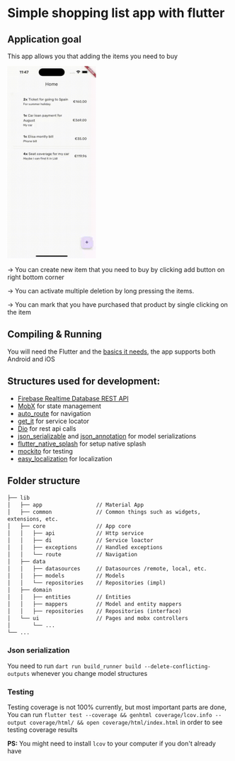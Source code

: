 # Simple shopping list app with flutter

## Application goal
This app allows you that adding the items you need to buy
<p><img width=200 src="screen-recording.gif"></p>
<p>-> You can create new item that you need to buy by clicking add button on right bottom corner</p>
<p>-> You can activate multiple deletion by long pressing the items.</p>
<p>-> You can mark that you have purchased that product by single clicking on the item</p>

## Compiling & Running
<p>You will need the Flutter and the <a href="https://docs.flutter.dev/get-started/install">basics it needs</a>, the app supports both Android and iOS</p>

## Structures used for development:

<ul>
    <li><a href="https://firebase.google.com/docs/reference/rest/database?hl=en">Firebase Realtime Database REST API</a></li>
    <li><a href="https://pub.dev/packages/mobx">MobX</a> for state management</li>
    <li><a href="https://pub.dev/packages/auto_route">auto_route</a> for navigation</li>
    <li><a href="https://pub.dev/packages/get_it">get_it</a> for service locator</li>
    <li><a href="https://pub.dev/packages/dio">Dio</a> for rest api calls</li>
    <li><a href="https://pub.dev/packages/json_serializable">json_serializable</a> and <a href="https://pub.dev/packages/json_annotation">json_annotation</a> for model serializations</li>
    <li><a href="https://pub.dev/packages/flutter_native_splash">flutter_native_splash</a> for setup native splash</li>
    <li><a href="https://pub.dev/packages/mockito">mockito</a> for testing</li>
    <li><a href="https://pub.dev/packages/easy_localization">easy_localization</a> for localization</li>
</ul>

## Folder structure
    ├── lib
    │   ├── app                 // Material App     
    │   ├── common              // Common things such as widgets, extensions, etc.
    │   ├── core                // App core
    │   │   ├── api             // Http service  
    │   │   ├── di              // Service loactor
    │   │   ├── exceptions      // Handled exceptions
    │   │   └── route           // Navigation
    │   ├── data
    │   │   ├── datasources     // Datasources /remote, local, etc.
    │   │   ├── models          // Models
    │   │   └── repositories    // Repositories (impl)
    │   ├── domain  
    │   │   ├── entities        // Entities 
    │   │   ├── mappers         // Model and entity mappers
    │   │   ├── repositories    // Repositories (interface)
    │   └── ui                  // Pages and mobx controllers
    │       └── ...
    └── ...

### Json serialization
You need to run `dart run build_runner build --delete-conflicting-outputs` whenever you change model structures

### Testing
Testing coverage is not 100% currently, but most important parts are done,
<br>
You can run `flutter test --coverage && genhtml coverage/lcov.info --output coverage/html/ && open coverage/html/index.html` in order to see testing coverage results

<b>PS:</b> You might need to install `lcov` to your computer if you don't already have
